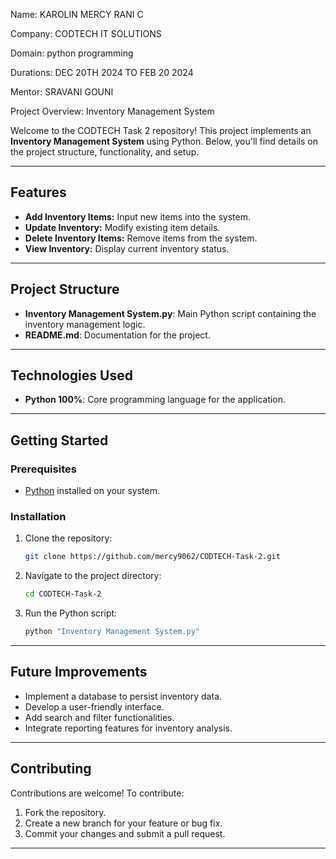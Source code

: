 Name: KAROLIN MERCY RANI C 

Company: CODTECH IT SOLUTIONS 

Domain: python programming 

Durations: DEC 20TH 2024 TO FEB 20 2024 

Mentor: SRAVANI GOUNI 

Project Overview: Inventory Management System

Welcome to the CODTECH Task 2 repository! This project implements an **Inventory Management System** using Python. Below, you'll find details on the project structure, functionality, and setup.

---

## Features

- **Add Inventory Items:** Input new items into the system.
- **Update Inventory:** Modify existing item details.
- **Delete Inventory Items:** Remove items from the system.
- **View Inventory:** Display current inventory status.

---

## Project Structure

- **Inventory Management System.py**: Main Python script containing the inventory management logic.
- **README.md**: Documentation for the project.

---

## Technologies Used

- **Python 100%**: Core programming language for the application.

---

## Getting Started

### Prerequisites

- [Python](https://www.python.org/downloads/) installed on your system.

### Installation

1. Clone the repository:
   ```bash
   git clone https://github.com/mercy9062/CODTECH-Task-2.git
   ```
2. Navigate to the project directory:
   ```bash
   cd CODTECH-Task-2
   ```
3. Run the Python script:
   ```bash
   python "Inventory Management System.py"
   ```

---

## Future Improvements

- Implement a database to persist inventory data.
- Develop a user-friendly interface.
- Add search and filter functionalities.
- Integrate reporting features for inventory analysis.

---

## Contributing

Contributions are welcome! To contribute:
1. Fork the repository.
2. Create a new branch for your feature or bug fix.
3. Commit your changes and submit a pull request.

---
